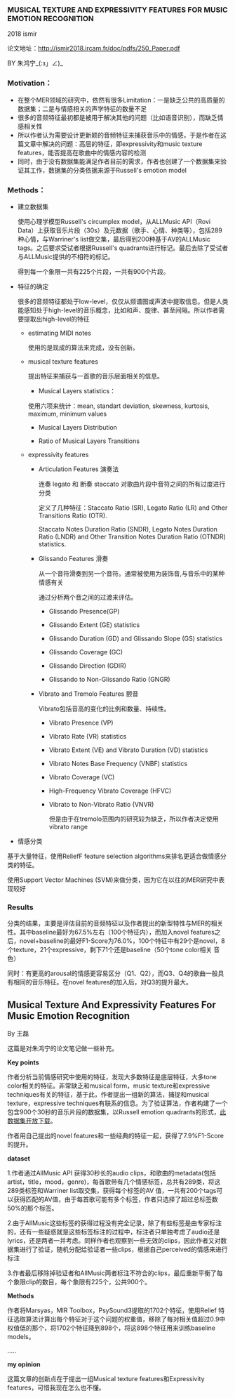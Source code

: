 ### MUSICAL TEXTURE AND EXPRESSIVITY FEATURES FOR MUSIC EMOTION RECOGNITION

2018 ismir

论文地址：http://ismir2018.ircam.fr/doc/pdfs/250_Paper.pdf


BY 朱鸿宁_(:з」∠)_
### Motivation：

- 在整个MER领域的研究中，依然有很多Limitation：一是缺乏公共的高质量的数据集；二是与情感相关的声学特征的数量不足
- 很多的音频特征最初都是被用于解决其他的问题（比如语音识别），而缺乏情感相关性
- 所以作者认为需要设计更新颖的音频特征来捕获音乐中的情感，于是作者在这篇文章中解决的问题：高层的特征，即expressivity和music texture features，能否提高在歌曲中的情感内容的检测
- 同时，由于没有数据集能满足作者目前的需求，作者也创建了一个数据集来验证其工作，数据集的分类依据来源于Russell's emotion model



### Methods：

- 建立数据集

  使用心理学模型Russell's circumplex model，从ALLMusic API（Rovi Data）上获取音乐片段（30s）及元数据（歌手、心情、种类等），包括289种心情，与Warriner's list做交集，最后得到200种基于AV的ALLMusic tags。之后要求受试者根据Russell's quadrants进行标记。最后去除了受试者与ALLMusic提供的不相符的标记。

  得到每一个象限一共有225个片段，一共有900个片段。

- 特征的确定

  很多的音频特征都处于low-level，仅仅从频谱图或声波中提取信息。但是人类能感知处于high-level的音乐概念，比如和声、旋律、甚至间隔。所以作者需要提取出high-level的特征

  - estimating MIDI notes

    使用的是现成的算法来完成，没有创新。

  - musical texture features

    提出特征来捕获与一首歌的音乐层面相关的信息。

    - Musical Layers statistics：

    使用六项来统计：mean, standart deviation, skewness, kurtosis, maximum, minimum values

    - Musical Layers Distribution

    - Ratio of Musical Layers Transitions

  - expressivity features

    - Articulation Features 演奏法

      连奏 legato 和 断奏 staccato 对歌曲片段中音符之间的所有过度进行分类

      定义了几种特征：Staccato Ratio (SR), Legato Ratio (LR) and Other Transitions Ratio (OTR). 

      Staccato Notes Duration Ratio (SNDR), Legato Notes Duration Ratio (LNDR) and Other Transition Notes Duration Ratio (OTNDR) statistics. 

    - Glissando Features 滑奏

      从一个音符滑奏到另一个音符。通常被使用为装饰音,与音乐中的某种情感有关

      通过分析两个音之间的过渡来评估。

      - Glissando Presence(GP) 

      - Glissando Extent (GE) statistics 

      - Glissando Duration (GD) and Glissando Slope (GS) statistics

      - Glissando Coverage (GC)

      - Glissando Direction (GDIR)

      - Glissando to Non-Glissando Ratio (GNGR)

    - Vibrato and Tremolo Features 颤音 

      Vibrato包括音高的变化的比例和数量、持续性。

      - Vibrato Presence (VP)

      - Vibrato Rate (VR) statistics

      - Vibrato Extent (VE) and Vibrato Duration (VD) statistics

      - Vibrato Notes Base Frequency (VNBF) statistics

      - Vibrato Coverage (VC)

      - High-Frequency Vibrato Coverage (HFVC)

      - Vibrato to Non-Vibrato Ratio (VNVR)

        但是由于在tremolo范围内的研究较为缺乏，所以作者决定使用vibrato range

- 情感分类

基于大量特征，使用ReliefF feature selection algorithms来排名更适合做情感分类的特征。

使用Support Vector Machines (SVM)来做分类，因为它在以往的MER研究中表现较好



### Results

分类的结果，主要是评估目前的音频特征以及作者提出的新型特性与MER的相关性。其中baseline最好为67.5%左右（100个特征内），而加入novel features之后，novel+baseline的最好F1-Score为76.0%，100个特征中有29个是novel，8个texture，21个expressive，剩下71个还是baseline（50个tone color相关 音色）

同时：有更高的arousal的情感更容易区分（Q1、Q2），而Q3、Q4的歌曲一般具有相同的音乐特征。在novel features的加入后，对Q3的提升最大。



## Musical Texture And Expressivity Features For Music Emotion Recognition

By 王磊

这篇是对朱鸿宁的论文笔记做一些补充。

**Key points**

作者分析当前情感研究中使用的特征，发现大多数特征是底层特征，大多tone color相关的特征。非常缺乏和musical form，music texture和expressive techniques有关的特征，基于此，作者提出一组新的算法，捕捉和musical texture，expressive techniques有联系的信息。为了验证算法，作者构建了一个包含900个30秒的音乐片段的数据集，以Russell emotion quadrants的形式，[此数据集开放下载](http://mir.dei.uc.pt/downloads.html)。

作者用自己提出的novel features和一些经典的特征一起，获得了7.9%F1-Score的提升。

**dataset**

1.作者通过AllMusic API 获得30秒长的audio clips，和歌曲的metadata(包括artist，title，mood，genre)，每首歌带有几个情感标签，总共有289类，将这289类标签和Warriner list取交集，获得每个标签的AV 值，一共有200个tags可以获得匹配的AV值，由于每首歌可能有多个标签，作者只选择了超过总标签数50%的那个标签。

2.由于AllMusic这些标签的获得过程没有完全记录，除了有些标签是由专家标注的，还有一些疑惑就是这些标签标注的过程中，标注者只单独考虑了audio还是lyrics，还是两者一并考虑。同样作者也观察到一些无效的clips，因此作者又对数据集进行了验证，随机分配给验证者一些clips，根据自己perceived的情感来进行标注

3.作者最后移除掉验证者和AllMusic两者标注不符合的clips，最后重新平衡了每个象限clip的数目，每个象限有225个，公共900个。

**Methods**

作者将Marsyas，MIR Toolbox，PsySound3提取的1702个特征，使用Relief 特征选取算法计算出每个特征对于这个问题的权重值，移除了每对相关值超过0.9中权值低的那个，将1702个特征降到898个，将这898个特征用来训练baseline models。

.....

**my opinion**

这篇文章的创新点在于提出一组Musical texture features和Expressivity features，可惜我现在怎么也不懂。